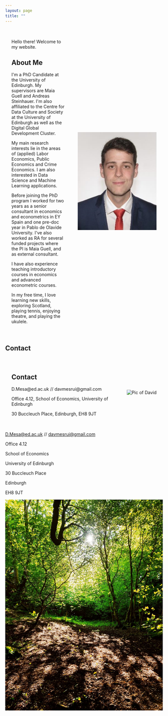 ```yaml
---
layout: page
title: ""
---
```


<div style="display: flex; align-items: center;">
  <div style="flex: 1; padding: 20px;">
    <p>Hello there! Welcome to my website.</p>
    <h2>About Me</h2>
    <p>I'm a PhD Candidate at the University of Edinburgh. My supervisors are Maia Guell and Andreas Steinhauer. I'm also affiliated to the Centre for Data Culture and Society at the University of Edinburgh as well as the Digital Global Development Cluster.</p>
    <p>My main research interests lie in the areas of (applied) Labor Economics, Public Economics and Crime Economics. I am also interested in Data Science and Machine Learning applications.</p>
    <p>Before joining the PhD program I worked for two years as a senior consultant in economics and econometrics in EY Spain and one pre-doc year in Pablo de Olavide University. I've also worked as RA for several funded projects where the PI is Maia Guell, and as external consultant.</p>
    <p> I have also experience teaching introductory courses in economics and advanced econometric courses. </p>
    <p> In my free time, I love learning new skills, exploring Scotland, playing tennis, enjoying theatre, and playing the ukulele. </p>      
  </div>
  <div style= "max-width: 50%; padding: 20px;">
    <img src="/images/dmr_pro_image.jpg" alt="Pic of David">
  </div>
</div>

## Contact

<div style="display: flex; align-items: center;">
  <div style="flex: 1; padding: 20px;">
    <h2>Contact</h2>
    <p>D.Mesa@ed.ac.uk // davmesrui@gmail.com</p>
    <p>Office 4.12, School of Economics, University of Edinburgh</p>
    <p>30 Buccleuch Place, Edinburgh, EH8 9JT</p>
  </div>
  <div style= "max-width: 50%; padding: 20px;">
    <img src="/images/edin.jpg" alt="Pic of David">
  </div>
</div>


D.Mesa@ed.ac.uk // davmesrui@gmail.com

Office 4.12

School of Economics

University of Edinburgh

30 Buccleuch Place

Edinburgh

EH8 9JT

![Costorphine](/images/foto_1.jpg)
